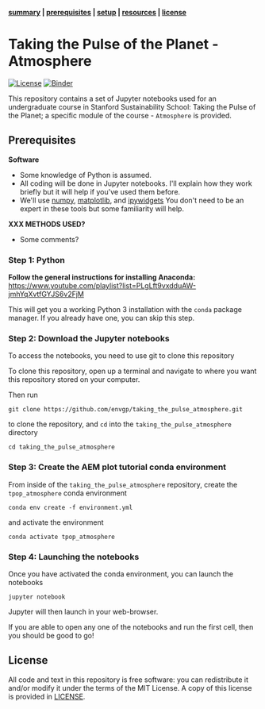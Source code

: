 
**[summary](#summary) | [prerequisites](#prerequisites) | [setup](#setup) | [resources](#resources) | [license](#license)**
# Taking the Pulse of the Planet - Atmosphere
[![License](https://img.shields.io/github/license/envgp/taking_the_pulse_atmosphere.svg)](https://github.com/envgp/taking_the_pulse_atmosphere.svg/blob/main/LICENSE)
[![Binder](https://mybinder.org/badge_logo.svg)](https://mybinder.org/v2/gh/envgp/taking_the_pulse_atmosphere/HEAD?labpath=.%2Fnotebooks)

This repository contains a set of Jupyter notebooks used for an undergraduate course in Stanford Sustainability School: Taking the Pulse of the Planet; a specific module of the course - `Atmosphere` is provided.



## Prerequisites

**Software**

* Some knowledge of Python is assumed.
* All coding will be done in Jupyter notebooks. I'll explain how they work
  briefly but it will help if you've used them before.
* We'll use [numpy](https://numpy.org/), [matplotlib](https://matplotlib.org/), and
  [ipywidgets](https://ipywidgets.readthedocs.io/)
  You don't need to be an expert in these tools but some familiarity will help.

**XXX METHODS USED?**
* Some comments?

### Step 1: Python

**Follow the general instructions for installing Anaconda:** https://www.youtube.com/playlist?list=PLgLft9vxdduAW-jmhYqXvtfGYJS6v2FjM

This will get you a working Python 3 installation with the `conda` package
manager. If you already have one, you can skip this step.

### Step 2: Download the Jupyter notebooks

To access the notebooks, you need to use git to clone this repository

To clone this repository, open up a terminal and navigate to where you want this repository stored on your computer.

Then run
```
git clone https://github.com/envgp/taking_the_pulse_atmosphere.git
```
to clone the repository, and `cd` into the `taking_the_pulse_atmosphere` directory
```
cd taking_the_pulse_atmosphere
```

### Step 3: Create the AEM plot tutorial conda environment

From inside of the `taking_the_pulse_atmosphere` repository, create the `tpop_atmosphere` conda environment
```
conda env create -f environment.yml
```
and activate the environment
```
conda activate tpop_atmosphere
```

### Step 4: Launching the notebooks

Once you have activated the conda environment, you can launch the notebooks
```
jupyter notebook
```
Jupyter will then launch in your web-browser.

If you are able to open any one of the notebooks and run the first cell, then you should be good to go!

## License

All code and text in this repository is free software: you can redistribute it and/or
modify it under the terms of the MIT License.
A copy of this license is provided in [LICENSE](LICENSE).
